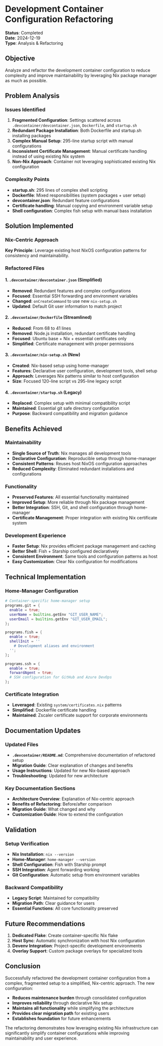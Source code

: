 # Development Container Configuration Refactoring

**Status**: Completed  
**Date**: 2024-12-19  
**Type**: Analysis & Refactoring  

## Objective

Analyze and refactor the development container configuration to reduce complexity and improve maintainability by leveraging Nix package manager as much as possible.

## Problem Analysis

### Issues Identified

1. **Fragmented Configuration**: Settings scattered across `.devcontainer/devcontainer.json`, `Dockerfile`, and `startup.sh`
2. **Redundant Package Installation**: Both Dockerfile and startup.sh installing packages
3. **Complex Manual Setup**: 295-line startup script with manual configurations
4. **Inconsistent Certificate Management**: Manual certificate handling instead of using existing Nix system
5. **Non-Nix Approach**: Container not leveraging sophisticated existing Nix configuration

### Complexity Points

- **startup.sh**: 295 lines of complex shell scripting
- **Dockerfile**: Mixed responsibilities (system packages + user setup)
- **devcontainer.json**: Redundant feature configurations
- **Certificate handling**: Manual copying and environment variable setup
- **Shell configuration**: Complex fish setup with manual bass installation

## Solution Implemented

### Nix-Centric Approach

**Key Principle**: Leverage existing host NixOS configuration patterns for consistency and maintainability.

### Refactored Files

#### 1. `.devcontainer/devcontainer.json` (Simplified)
- **Removed**: Redundant features and complex configurations
- **Focused**: Essential SSH forwarding and environment variables
- **Changed**: `onCreateCommand` to use new `nix-setup.sh`
- **Updated**: Default Git user information to match project

#### 2. `.devcontainer/Dockerfile` (Streamlined)
- **Reduced**: From 68 to 41 lines
- **Removed**: Node.js installation, redundant certificate handling
- **Focused**: Ubuntu base + Nix + essential certificates only
- **Simplified**: Certificate management with proper permissions

#### 3. `.devcontainer/nix-setup.sh` (New)
- **Created**: Nix-based setup using home-manager
- **Features**: Declarative user configuration, development tools, shell setup
- **Approach**: Leverages Nix patterns similar to host configuration
- **Size**: Focused 120-line script vs 295-line legacy script

#### 4. `.devcontainer/startup.sh` (Legacy)
- **Replaced**: Complex setup with minimal compatibility script
- **Maintained**: Essential git safe directory configuration
- **Purpose**: Backward compatibility and migration guidance

## Benefits Achieved

### Maintainability
- **Single Source of Truth**: Nix manages all development tools
- **Declarative Configuration**: Reproducible setup through home-manager
- **Consistent Patterns**: Reuses host NixOS configuration approaches
- **Reduced Complexity**: Eliminated redundant installations and configurations

### Functionality
- **Preserved Features**: All essential functionality maintained
- **Improved Setup**: More reliable through Nix package management
- **Better Integration**: SSH, Git, and shell configuration through home-manager
- **Certificate Management**: Proper integration with existing Nix certificate system

### Development Experience
- **Faster Setup**: Nix provides efficient package management and caching
- **Better Shell**: Fish + Starship configured declaratively
- **Consistent Environment**: Same tools and configuration patterns as host
- **Easy Customization**: Clear Nix configuration for modifications

## Technical Implementation

### Home-Manager Configuration
```nix
# Container-specific home-manager setup
programs.git = {
  enable = true;
  userName = builtins.getEnv "GIT_USER_NAME";
  userEmail = builtins.getEnv "GIT_USER_EMAIL";
};

programs.fish = {
  enable = true;
  shellInit = ''
    # Development aliases and environment
  '';
};

programs.ssh = {
  enable = true;
  forwardAgent = true;
  # SSH configuration for GitHub and Azure DevOps
};
```

### Certificate Integration
- **Leveraged**: Existing `system/certificates.nix` patterns
- **Simplified**: Dockerfile certificate handling
- **Maintained**: Zscaler certificate support for corporate environments

## Documentation Updates

### Updated Files
- **`.devcontainer/README.md`**: Comprehensive documentation of refactored setup
- **Migration Guide**: Clear explanation of changes and benefits
- **Usage Instructions**: Updated for new Nix-based approach
- **Troubleshooting**: Updated for new architecture

### Key Documentation Sections
- **Architecture Overview**: Explanation of Nix-centric approach
- **Benefits of Refactoring**: Before/after comparison
- **Migration Guide**: What changed and why
- **Customization Guide**: How to extend the configuration

## Validation

### Setup Verification
- **Nix Installation**: `nix --version`
- **Home-Manager**: `home-manager --version`
- **Shell Configuration**: Fish with Starship prompt
- **SSH Integration**: Agent forwarding working
- **Git Configuration**: Automatic setup from environment variables

### Backward Compatibility
- **Legacy Script**: Maintained for compatibility
- **Migration Path**: Clear guidance for users
- **Essential Functions**: All core functionality preserved

## Future Recommendations

1. **Dedicated Flake**: Create container-specific Nix flake
2. **Host Sync**: Automatic synchronization with host Nix configuration
3. **Devenv Integration**: Project-specific development environments
4. **Overlay Support**: Custom package overlays for specialized tools

## Conclusion

Successfully refactored the development container configuration from a complex, fragmented setup to a simplified, Nix-centric approach. The new configuration:

- **Reduces maintenance burden** through consolidated configuration
- **Improves reliability** through declarative Nix setup
- **Maintains all functionality** while simplifying the architecture
- **Provides clear migration path** for existing users
- **Establishes foundation** for future enhancements

The refactoring demonstrates how leveraging existing Nix infrastructure can significantly simplify container configurations while improving maintainability and user experience.
